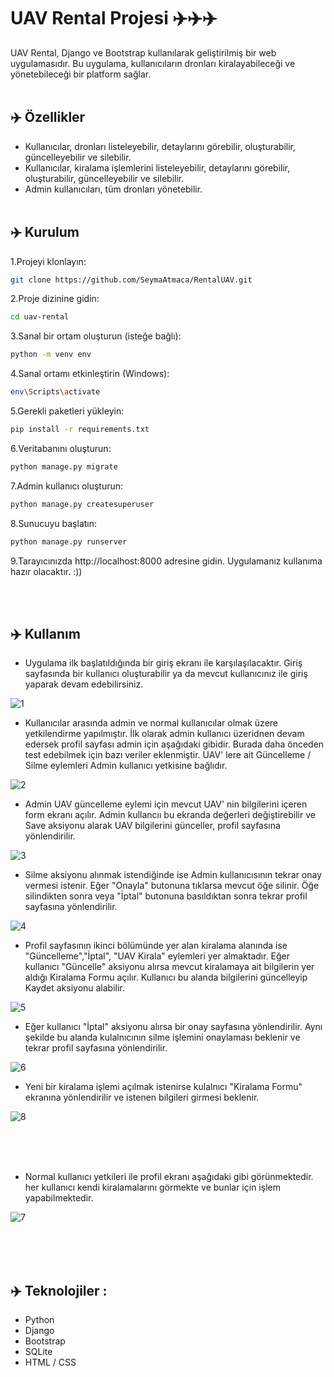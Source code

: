 # UAV Rental Projesi ✈️✈️✈️

UAV Rental, Django ve Bootstrap kullanılarak geliştirilmiş bir web uygulamasıdır. Bu uygulama, kullanıcıların dronları kiralayabileceği ve yönetebileceği bir platform sağlar.
<br><br>
## ✈️ Özellikler 

- Kullanıcılar, dronları listeleyebilir, detaylarını görebilir, oluşturabilir, güncelleyebilir ve silebilir.
- Kullanıcılar, kiralama işlemlerini listeleyebilir, detaylarını görebilir, oluşturabilir, güncelleyebilir ve silebilir.
- Admin kullanıcıları, tüm dronları yönetebilir. 
<br><br>
## ✈️ Kurulum

1.Projeyi klonlayın:

```bash
git clone https://github.com/SeymaAtmaca/RentalUAV.git
```

2.Proje dizinine gidin:
```bash
cd uav-rental
```

3.Sanal bir ortam oluşturun (isteğe bağlı):
```bash
python -m venv env
```

4.Sanal ortamı etkinleştirin (Windows):
```bash
env\Scripts\activate
```

5.Gerekli paketleri yükleyin:
```bash
pip install -r requirements.txt
```

6.Veritabanını oluşturun:
```bash
python manage.py migrate
```

7.Admin kullanıcı oluşturun:
```bash
python manage.py createsuperuser
```

8.Sunucuyu başlatın:
```bash
python manage.py runserver
```

9.Tarayıcınızda http://localhost:8000 adresine gidin. Uygulamanız kullanıma hazır olacaktır. :))


<br><br>
## ✈️ Kullanım
* Uygulama ilk başlatıldığında bir giriş ekranı ile karşılaşılacaktır. Giriş sayfasında bir kullanıcı oluşturabilir ya da mevcut kullanıcınız ile giriş yaparak devam edebilirsiniz.
  
![1](https://github.com/SeymaAtmaca/RentalUAV/blob/main/img/1.png)

* Kullanıcılar arasında admin ve normal kullanıcılar olmak üzere yetkilendirme yapılmıştır. İlk olarak admin kullanıcı üzeridnen devam edersek profil sayfası admin için aşağıdaki gibidir. Burada daha önceden test edebilmek için bazı veriler eklenmiştir. UAV' lere ait Güncelleme / Silme eylemleri Admin kullanıcı yetkisine bağlıdır. 

![2](https://github.com/SeymaAtmaca/RentalUAV/blob/main/img/2.png)


* Admin UAV güncelleme eylemi için mevcut UAV' nin bilgilerini içeren form ekranı açılır. Admin kullancıı bu ekranda değerleri değiştirebilir ve Save aksiyonu alarak UAV bilgilerini günceller, profil sayfasına yönlendirilir.

![3](https://github.com/SeymaAtmaca/RentalUAV/blob/main/img/3.png)


* Silme aksiyonu alınmak istendiğinde ise Admin kullanıcısının tekrar onay vermesi istenir. Eğer "Onayla" butonuna tıklarsa mevcut öğe silinir. Öğe silindikten sonra veya "İptal" butonuna basıldıktan sonra tekrar profil sayfasına yönlendirilir.

![4](https://github.com/SeymaAtmaca/RentalUAV/blob/main/img/4.png)


* Profil sayfasının ikinci bölümünde yer alan kiralama alanında ise "Güncelleme","İptal", "UAV Kirala" eylemleri yer almaktadır. Eğer kullanıcı "Güncelle" aksiyonu alırsa mevcut kiralamaya ait bilgilerin yer aldığı Kiralama Formu açılır. Kullanıcı bu alanda bilgilerini güncelleyip Kaydet aksiyonu alabilir.

![5](https://github.com/SeymaAtmaca/RentalUAV/blob/main/img/5.png)

* Eğer kullanıcı "İptal" aksiyonu alırsa bir onay sayfasına yönlendirilir. Aynı şekilde bu alanda kulalnıcının silme işlemini onaylaması beklenir ve tekrar profil sayfasına yönlendirilir.

 ![6](https://github.com/SeymaAtmaca/RentalUAV/blob/main/img/6.png)

 * Yeni bir kiralama işlemi açılmak istenirse kulalnıcı "Kiralama Formu" ekranına yönlendirilir ve istenen bilgileri girmesi beklenir.

 ![8](https://github.com/SeymaAtmaca/RentalUAV/blob/main/img/8.png)


 <br><br><br>
 * Normal kullanıcı yetkileri ile profil ekranı aşağıdaki gibi görünmektedir. her kullanıcı kendi kiralamalarını görmekte ve bunlar için işlem yapabilmektedir.

 ![7](https://github.com/SeymaAtmaca/RentalUAV/blob/main/img/7.png)

 <br><br><br>
 ## ✈️ Teknolojiler : 
 * Python
 * Django
 * Bootstrap
 * SQLite
 * HTML / CSS
